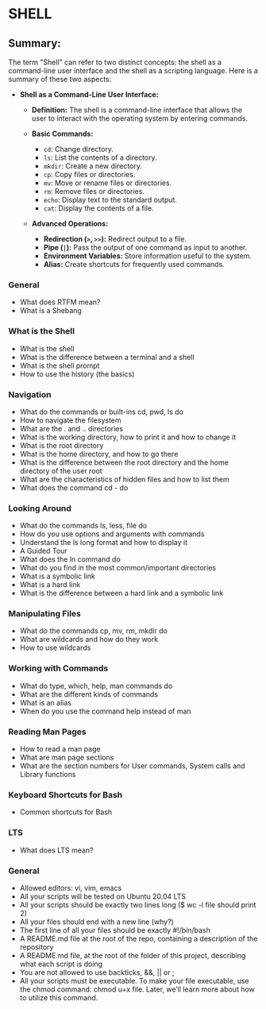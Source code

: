 # SHELL

## Summary:

The term "Shell" can refer to two distinct concepts: the shell as a command-line user interface and the shell as a scripting language. Here is a summary of these two aspects:

* **Shell as a Command-Line User Interface:**
  * **Definition:** The shell is a command-line interface that allows the user to interact with the operating system by entering commands.

  * **Basic Commands:**
    * `cd`: Change directory.
    * `ls`: List the contents of a directory.
    * `mkdir`: Create a new directory.
    * `cp`: Copy files or directories.
    * `mv`: Move or rename files or directories.
    * `rm`: Remove files or directories.
    * `echo`: Display text to the standard output.
    * `cat`: Display the contents of a file.

  * **Advanced Operations:**
    * **Redirection (`>`, `>>`):** Redirect output to a file.
    * **Pipe (`|`):** Pass the output of one command as input to another.
    * **Environment Variables:** Store information useful to the system.
    * **Alias:** Create shortcuts for frequently used commands.

### General
* What does RTFM mean?
* What is a Shebang

### What is the Shell
* What is the shell
* What is the difference between a terminal and a shell
* What is the shell prompt
* How to use the history (the basics)

### Navigation
* What do the commands or built-ins cd, pwd, ls do
* How to navigate the filesystem
* What are the . and .. directories
* What is the working directory, how to print it and how to change it
* What is the root directory
* What is the home directory, and how to go there
* What is the difference between the root directory and the home directory of the user root
* What are the characteristics of hidden files and how to list them
* What does the command cd - do

### Looking Around
* What do the commands ls, less, file do
* How do you use options and arguments with commands
* Understand the ls long format and how to display it
* A Guided Tour
* What does the ln command do
* What do you find in the most common/important directories
* What is a symbolic link
* What is a hard link
* What is the difference between a hard link and a symbolic link

### Manipulating Files
* What do the commands cp, mv, rm, mkdir do
* What are wildcards and how do they work
* How to use wildcards

### Working with Commands
* What do type, which, help, man commands do
* What are the different kinds of commands
* What is an alias
* When do you use the command help instead of man

### Reading Man Pages
* How to read a man page
* What are man page sections
* What are the section numbers for User commands, System calls and Library functions

### Keyboard Shortcuts for Bash
* Common shortcuts for Bash

### LTS
* What does LTS mean?


### General
* Allowed editors: vi, vim, emacs
* All your scripts will be tested on Ubuntu 20.04 LTS
* All your scripts should be exactly two lines long ($ wc -l file should print 2)
* All your files should end with a new line (why?)
* The first line of all your files should be exactly #!/bin/bash
* A README.md file at the root of the repo, containing a description of the repository
* A README.md file, at the root of the folder of this project, describing what each script is doing
* You are not allowed to use backticks, &&, || or ;
* All your scripts must be executable. To make your file executable, use the chmod command: chmod u+x file. Later, we’ll learn more about how to utilize this command.
